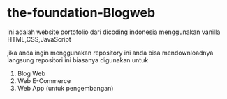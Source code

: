 # the-foundation-Blogweb

ini adalah website portofolio dari dicoding indonesia menggunakan vanilla HTML,CSS,JavaScript 

jika anda ingin menggunakan repository ini anda bisa mendownloadnya langsung 
repositori ini biasanya digunakan untuk
1. Blog Web
2. Web E-Commerce
3. Web App (untuk pengembangan)
